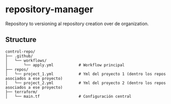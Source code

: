 # repository-manager
Repository to versioning al repository creation over de organization.

## Structure 
```
control-repo/
├── .github/
│   └── workflows/
│       └── apply.yml           # Workflow principal
├── repos/
│   └── project_1.yml           # Yml del proyecto 1 (dentro los repos asociados a ese proyecto)
│   └── project_2.yml           # Yml del proyecto 2 (dentro los repos asociados a ese proyecto)
├── terraform/
│   └── main.tf                 # Configuración central

```

